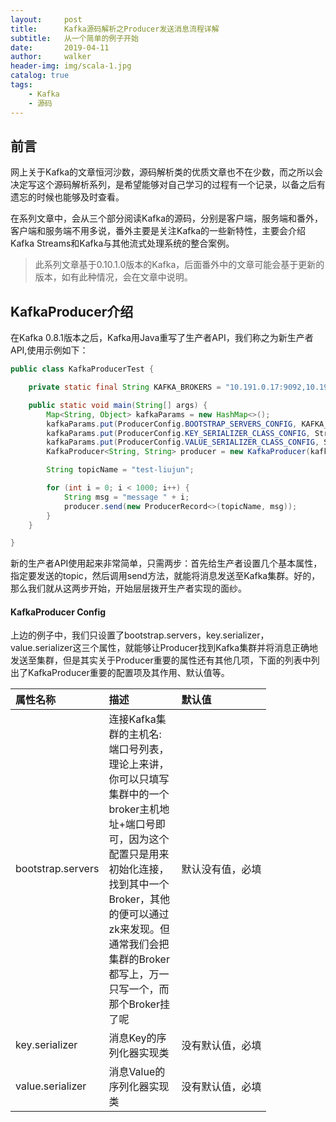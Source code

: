 ```yaml
---
layout:     post
title:      Kafka源码解析之Producer发送消息流程详解
subtitle:   从一个简单的例子开始
date:       2019-04-11
author:     walker
header-img: img/scala-1.jpg
catalog: true
tags:
    - Kafka
    - 源码
---
```


## 前言

网上关于Kafka的文章恒河沙数，源码解析类的优质文章也不在少数，而之所以会决定写这个源码解析系列，是希望能够对自己学习的过程有一个记录，以备之后有遗忘的时候也能够及时查看。

在系列文章中，会从三个部分阅读Kafka的源码，分别是客户端，服务端和番外，客户端和服务端不用多说，番外主要是关注Kafka的一些新特性，主要会介绍Kafka Streams和Kafka与其他流式处理系统的整合案例。

> 此系列文章基于0.10.1.0版本的Kafka，后面番外中的文章可能会基于更新的版本，如有此种情况，会在文章中说明。

## KafkaProducer介绍

在Kafka 0.8.1版本之后，Kafka用Java重写了生产者API，我们称之为新生产者API,使用示例如下：

```java
public class KafkaProducerTest {

    private static final String KAFKA_BROKERS = "10.191.0.17:9092,10.191.0.18:9092,10.191.0.19:9092";

    public static void main(String[] args) {
        Map<String, Object> kafkaParams = new HashMap<>();
        kafkaParams.put(ProducerConfig.BOOTSTRAP_SERVERS_CONFIG, KAFKA_BROKERS);
        kafkaParams.put(ProducerConfig.KEY_SERIALIZER_CLASS_CONFIG, StringSerializer.class);
        kafkaParams.put(ProducerConfig.VALUE_SERIALIZER_CLASS_CONFIG, StringSerializer.class);
        KafkaProducer<String, String> producer = new KafkaProducer(kafkaParams);

        String topicName = "test-liujun";

        for (int i = 0; i < 1000; i++) {
            String msg = "message " + i;
            producer.send(new ProducerRecord<>(topicName, msg));
        }
    }

}
```

新的生产者API使用起来非常简单，只需两步：首先给生产者设置几个基本属性，指定要发送的topic，然后调用send方法，就能将消息发送至Kafka集群。好的，那么我们就从这两步开始，开始层层拨开生产者实现的面纱。

#### KafkaProducer Config

上边的例子中，我们只设置了bootstrap.servers，key.serializer，value.serializer这三个属性，就能够让Producer找到Kafka集群并将消息正确地发送至集群，但是其实关于Producer重要的属性还有其他几项，下面的列表中列出了KafkaProducer重要的配置项及其作用、默认值等。


<style>
table th:nth-of-type(2) {
	width: 100px;
}
</style>

属性名称   |描述    |默认值
:----------|:-------|:---------------
bootstrap.servers|连接Kafka集群的主机名:端口号列表，理论上来讲，你可以只填写集群中的一个broker主机地址+端口号即可，因为这个配置只是用来初始化连接，找到其中一个Broker，其他的便可以通过zk来发现。但通常我们会把集群的Broker都写上，万一只写一个，而那个Broker挂了呢|默认没有值，必填
key.serializer|消息Key的序列化器实现类|没有默认值，必填
value.serializer|消息Value的序列化器实现类|没有默认值，必填


